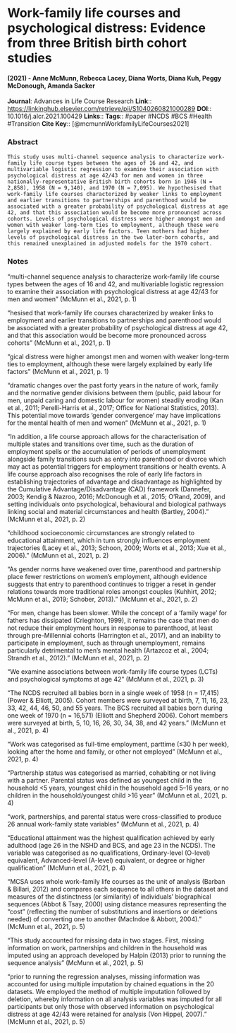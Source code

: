 # Work-family life courses and psychological distress: Evidence from three British birth cohort studies
#### (2021) - Anne McMunn, Rebecca Lacey, Diana Worts, Diana Kuh, Peggy McDonough, Amanda Sacker
**Journal**: Advances in Life Course Research
**Link**:: https://linkinghub.elsevier.com/retrieve/pii/S1040260821000289
**DOI**:: 10.1016/j.alcr.2021.100429
**Links**:: 
**Tags**:: #paper #NCDS #BCS #Health #Transition 
**Cite Key**:: [@mcmunnWorkfamilyLifeCourses2021]

### Abstract

```
This study uses multi-channel sequence analysis to characterize work-family life course types between the ages of 16 and 42, and multivariable logistic regression to examine their association with psychological distress at age 42/43 for men and women in three nationally-representative British birth cohorts born in 1946 (N = 2,858), 1958 (N = 9,140), and 1970 (N = 7,095). We hypothesised that work-family life courses characterized by weaker links to employment and earlier transitions to partnerships and parenthood would be associated with a greater probability of psychological distress at age 42, and that this association would be become more pronounced across cohorts. Levels of psychological distress were higher amongst men and women with weaker long-term ties to employment, although these were largely explained by early life factors. Teen mothers had higher levels of psychological distress in the two later-born cohorts, and this remained unexplained in adjusted models for the 1970 cohort.
```

### Notes

“multi-channel sequence analysis to characterize work-family life course types between the ages of 16 and 42, and multivariable logistic regression to examine their association with psychological distress at age 42/43 for men and women” (McMunn et al., 2021, p. 1)

“hesised that work-family life courses characterized by weaker links to employment and earlier transitions to partnerships and parenthood would be associated with a greater probability of psychological distress at age 42, and that this association would be become more pronounced across cohorts” (McMunn et al., 2021, p. 1)

“gical distress were higher amongst men and women with weaker long-term ties to employment, although these were largely explained by early life factors” (McMunn et al., 2021, p. 1)

“dramatic changes over the past forty years in the nature of work, family and the normative gender divisions between them (public, paid labour for men, unpaid caring and domestic labour for women) steadily eroding (Kan et al., 2011; Perelli-Harris et al., 2017; Office for National Statistics, 2013). This potential move towards ‘gender convergence’ may have implications for the mental health of men and women” (McMunn et al., 2021, p. 1)

“In addition, a life course approach allows for the characterisation of multiple states and transitions over time, such as the duration of employment spells or the accumulation of periods of unemployment alongside family transitions such as entry into parenthood or divorce which may act as potential triggers for employment transitions or health events. A life course approach also recognises the role of early life factors in establishing trajectories of advantage and disadvantage as highlighted by the Cumulative Advantage/Disadvantage (CAD) framework (Dannefer, 2003; Kendig & Nazroo, 2016; McDonough et al., 2015; O’Rand, 2009), and setting individuals onto psychological, behavioural and biological pathways linking social and material circumstances and health (Bartley, 2004).” (McMunn et al., 2021, p. 2)

“childhood socioeconomic circumstances are strongly related to educational attainment, which in turn strongly influences employment trajectories (Lacey et al., 2013; Schoon, 2009; Worts et al., 2013; Xue et al., 2006).” (McMunn et al., 2021, p. 2)

“As gender norms have weakened over time, parenthood and partnership place fewer restrictions on women’s employment, although evidence suggests that entry to parenthood continues to trigger a reset in gender relations towards more traditional roles amongst couples (Kuhhirt, 2012; McMunn et al., 2019; Schober, 2013).” (McMunn et al., 2021, p. 2)

“For men, change has been slower. While the concept of a ‘family wage’ for fathers has dissipated (Crieghton, 1999), it remains the case that men do not reduce their employment hours in response to parenthood, at least through pre-Millennial cohorts (Harrington et al., 2017), and an inability to participate in employment, such as through unemployment, remains particularly detrimental to men’s mental health (Artazcoz et al., 2004; Strandh et al., 2012).” (McMunn et al., 2021, p. 2)

“We examine associations between work-family life course types (LCTs) and psychological symptoms at age 42” (McMunn et al., 2021, p. 3)

“The NCDS recruited all babies born in a single week of 1958 (n = 17,415) (Power & Elliott, 2005). Cohort members were surveyed at birth, 7, 11, 16, 23, 33, 42, 44, 46, 50, and 55 years. The BCS recruited all babies born during one week of 1970 (n = 16,571) (Elliott and Shepherd 2006). Cohort members were surveyed at birth, 5, 10, 16, 26, 30, 34, 38, and 42 years.” (McMunn et al., 2021, p. 4)

“Work was categorised as full-time employment, parttime (≤30 h per week), looking after the home and family, or other not employed” (McMunn et al., 2021, p. 4)

“Partnership status was categorised as married, cohabiting or not living with a partner. Parental status was defined as youngest child in the household <5 years, youngest child in the household aged 5–16 years, or no children in the household/youngest child >16 year” (McMunn et al., 2021, p. 4)

“work, partnerships, and parental status were cross-classified to produce 26 annual work-family state variables” (McMunn et al., 2021, p. 4)

“Educational attainment was the highest qualification achieved by early adulthood (age 26 in the NSHD and BCS, and age 23 in the NCDS). The variable was categorised as no qualifications, Ordinary-level (O-level) equivalent, Advanced-level (A-level) equivalent, or degree or higher qualification” (McMunn et al., 2021, p. 4)

“MCSA uses whole work–family life courses as the unit of analysis (Barban & Billari, 2012) and compares each sequence to all others in the dataset and measures of the distinctness (or similarity) of individuals’ biographical sequences (Abbot & Tsay, 2000) using distance measures representing the “cost” (reflecting the number of substitutions and insertions or deletions needed) of converting one to another (MacIndoe & Abbott, 2004).” (McMunn et al., 2021, p. 5)

“This study accounted for missing data in two stages. First, missing information on work, partnerships and children in the household was imputed using an approach developed by Halpin (2013) prior to running the sequence analysis” (McMunn et al., 2021, p. 5)

“prior to running the regression analyses, missing information was accounted for using multiple imputation by chained equations in the 20 datasets. We employed the method of multiple imputation followed by deletion, whereby information on all analysis variables was imputed for all participants but only those with observed information on psychological distress at age 42/43 were retained for analysis (Von Hippel, 2007).” (McMunn et al., 2021, p. 5)
